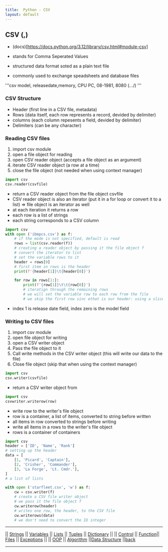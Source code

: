 ```yaml
---
title:  Python - CSV 
layout: default
---
```


## CSV (,)

* (docs)[https://docs.python.org/3.12/library/csv.html#module-csv]

* stands for Comma Seperated Values
* structured data format soted as a plain text file
* commonly used to exchange speadsheets and database files

'''csv
model, releasedate,memory, CPU
PC, 08-1981, 8080
(.../)
'''

### CSV Structure

* Header (first line in a CSV file, metadata)
* Rows (data itself, each row represents a record, devided by delimiter)
* columns (each column repesents a field, devided by delimiter)
* Delimiters (can be any character)

### Reading CSV files

1. import csv module
2. open a file object for reading
3. open CSV reader object (accepts a file object as an argument)
4. iterate CSV reader object (a row at a time)
5. close the file object (not needed when using context manager)

```python
import csv
csv.reader(csvfile)
```

* return a CSV reader object from the file object csvfile
* CSV reader object is also an iterator (put it in a for loop or convert it to a list) => file object is an iterator as well
* at each iteration it returns a row
* each row is a list of strings
* each string corresponds to a CSV column

```python
import csv
with open ('ibmpcs.csv') as f:
    # if the mode is not specified, default is read
    rows = list(csv.reader(f))
    # creating a reader object by passing it the file object f
    # convert the iterator to list
    # set the variable rows to it
    header = rows[0]
    # first item in rows is the header
    print(f'{header[1]}\t{header[0]}')

    for row in rows[1:]:
        print(f'{row[1]}\t\t{row[0]}')
        # iteratign through the remaining rows
        # we will set the variable row to each row from the file
        # we skip the first row sinc ethat is our header: using a slice starting at index 1till the end of the list
```

* index 1 is release date field, index zero is the model field

### Writing to CSV files

1. import csv module
2. open file object for writing
3. open a CSV writer object
4. Pass the file object to it
5. Call write methods in the CSV writer object (this will write our data to the file)
6. Close file object (skip that when using the context manager)

```python
import csv
csv.writer(csvfile)
```

* return a CSV writer object from 

```python
import csv
csvwriter.writerow(row)
```

* write row to the writer's file object
* row is a container, a list of items, converted to string before written
* all items in row converted to strings before writing
* write all items in a rows to the writer's file object
* rows is a container of containers

```python
import csv
header = ['ID', 'Name', 'Rank']
# setting up the header
data = [
    [1, 'Picard', 'Captain'],
    [2, 'Crisher', 'Commander'],
    [3, 'La Forge', 'Lt. Cmdr.'],
]
# a list of lists

with open ('starfleet.csv', 'w') as f:
    cw = csv.writer(f)
    # create a CSV file writer object
    # we pass it the file object f
    cw.writerow(header)
    # writes one row, the header, to the CSV file
    cw.writerows(data)
    # we don't need to convert the ID integer
```

---

|| [Strings](./strings.html) || [Variables](./variables.html) || [Lists](./lists.html) || [Tuples](./tuples.html) || [Dictionary](./dictionary.html) ||
|| [Control](./control.html) || [Function](./function.html)|| [Files](./files.html) || [Exceptions](./exceptions.html) ||
|| [OOP](./oop.html) || [Algorithm](./algorithm.html) ||[Data Structure](./datastructure.html) ||[back](./index.html)

---
